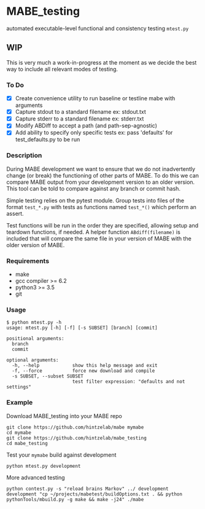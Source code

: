 # MABE_testing
automated executable-level functional and consistency testing
`mtest.py`

## WIP
This is very much a work-in-progress at the moment as we decide the best way to include all relevant modes of testing.

### To Do
- [x] Create convenience utility to run baseline or testline mabe with arguments
- [x] Capture stdout to a standard filename ex: stdout.txt
- [x] Capture stderr to a standard filename ex: stderr.txt
- [x] Modify ABDiff to accept a path (and path-sep-agnostic)
- [x] Add ability to specify only specific tests ex: pass 'defaults' for test_defaults.py to be run

### Description
During MABE development we want to ensure that
we do not inadvertently change (or break) the
functioning of other parts of MABE. To do this
we can compare MABE output from your development
version to an older version. This tool can be
told to compare against any branch or commit
hash.

Simple testing relies on the pytest module.
Group tests into files of the format `test_*.py`
with tests as functions named `test_*()` which
perform an assert.

Test functions will be run in the order they are
specified, allowing setup and teardown functions,
if needed. A helper function `ABdiff(filename)` is
included that will compare the same file in your
version of MABE with the older version of MABE.

### Requirements
- make
- gcc compiler >= 6.2
- python3 >= 3.5
- git

### Usage
```
$ python mtest.py -h
usage: mtest.py [-h] [-f] [-s SUBSET] [branch] [commit]

positional arguments:
  branch
  commit

optional arguments:
  -h, --help            show this help message and exit
  -f, --force           force new download and compile
  -s SUBSET, --subset SUBSET
                        test filter expression: "defaults and not settings"
```

### Example
Download MABE_testing into your MABE repo

```
git clone https://github.com/hintzelab/mabe mymabe
cd mymabe
git clone https://github.com/hintzelab/mabe_testing
cd mabe_testing
```

Test your `mymabe` build against development
```
python mtest.py development
```

More advanced testing
```
python contest.py -s "reload brains Markov" ../ development development "cp ~/projects/mabetest/buildOptions.txt . && python pythonTools/mbuild.py -g make && make -j24" ./mabe
```
